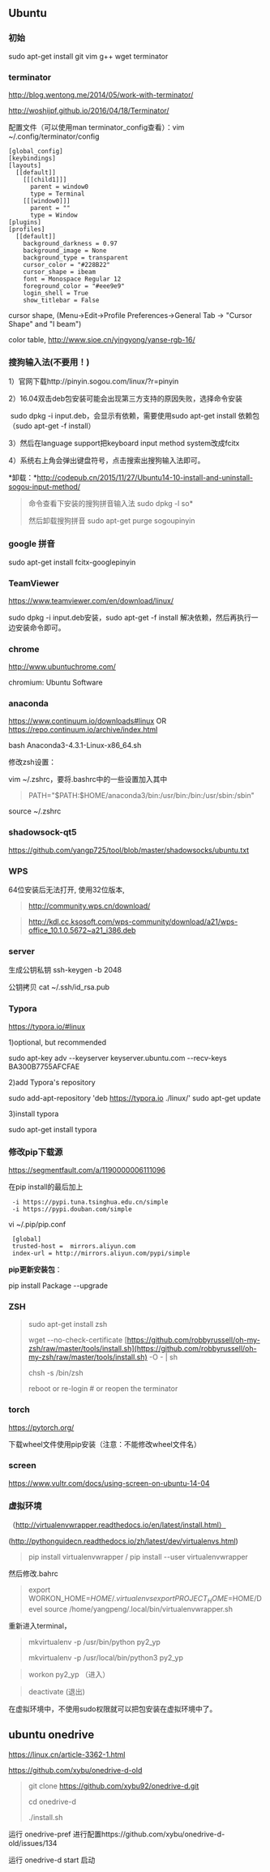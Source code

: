 ## Ubuntu

### 初始

sudo apt-get install git vim g++ wget terminator

### terminator

http://blog.wentong.me/2014/05/work-with-terminator/

http://woshijpf.github.io/2016/04/18/Terminator/

配置文件（可以使用man terminator_config查看）：vim ~/.config/terminator/config
```
[global_config]
[keybindings]
[layouts]
  [[default]]
    [[[child1]]]
      parent = window0
      type = Terminal
    [[[window0]]]
      parent = ""
      type = Window
[plugins]
[profiles]
  [[default]]
    background_darkness = 0.97
    background_image = None
    background_type = transparent
    cursor_color = "#228B22"
    cursor_shape = ibeam
    font = Monospace Regular 12
    foreground_color = "#eee9e9"
    login_shell = True
    show_titlebar = False
```
cursor shape, (Menu->Edit->Profile Preferences->General Tab -> "Cursor Shape" and "I beam")

color table, http://www.sioe.cn/yingyong/yanse-rgb-16/

### 搜狗输入法(不要用！)

1）官网下载http://pinyin.sogou.com/linux/?r=pinyin

2）16.04双击deb包安装可能会出现第三方支持的原因失败，选择命令安装

​       sudo dpkg -i input.deb，会显示有依赖，需要使用sudo apt-get install 依赖包（sudo apt-get -f install）

3）然后在language support把keyboard input method system改成fcitx

4）系统右上角会弹出键盘符号，点击搜索出搜狗输入法即可。

*卸载：*http://codepub.cn/2015/11/27/Ubuntu14-10-install-and-uninstall-sogou-input-method/

> 命令查看下安装的搜狗拼音输入法 sudo dpkg -l so*
>
> 然后卸载搜狗拼音 sudo apt-get purge sogoupinyin

### google 拼音

sudo apt-get install fcitx-googlepinyin

### TeamViewer

https://www.teamviewer.com/en/download/linux/

sudo dpkg -i input.deb安装，sudo apt-get -f install 解决依赖，然后再执行一边安装命令即可。

### chrome

http://www.ubuntuchrome.com/

chromium: Ubuntu Software

### anaconda

https://www.continuum.io/downloads#linux OR https://repo.continuum.io/archive/index.html

bash Anaconda3-4.3.1-Linux-x86_64.sh 

修改zsh设置：

vim ~/.zshrc，要将.bashrc中的一些设置加入其中

> PATH="\$PATH:$HOME/anaconda3/bin:/usr/bin:/bin:/usr/sbin:/sbin"

source ~/.zshrc

### shadowsock-qt5

https://github.com/yangp725/tool/blob/master/shadowsocks/ubuntu.txt

### WPS

64位安装后无法打开, 使用32位版本, 

> http://community.wps.cn/download/

> http://kdl.cc.ksosoft.com/wps-community/download/a21/wps-office_10.1.0.5672~a21_i386.deb

### server

生成公钥私钥 ssh-keygen -b  2048

公钥拷贝 cat ~/.ssh/id_rsa.pub 

### Typora

https://typora.io/#linux

1)optional, but recommended

sudo apt-key adv --keyserver keyserver.ubuntu.com --recv-keys BA300B7755AFCFAE

2)add Typora's repository

sudo add-apt-repository 'deb https://typora.io ./linux/'
sudo apt-get update

3)install typora

sudo apt-get install typora

### 修改pip下载源

https://segmentfault.com/a/1190000006111096

在pip install的最后加上 
```
 -i https://pypi.tuna.tsinghua.edu.cn/simple
 -i https://pypi.douban.com/simple
```
vi ~/.pip/pip.conf

```
 [global]
 trusted-host =  mirrors.aliyun.com
 index-url = http://mirrors.aliyun.com/pypi/simple
```

**pip更新安装包**：

pip install Package --upgrade



### ZSH

> sudo apt-get install zsh
>
> wget --no-check-certificate [https://github.com/robbyrussell/oh-my-zsh/raw/master/tools/install.sh](https://github.com/robbyrussell/oh-my-zsh/raw/master/tools/install.sh) -O - | sh
>
> chsh -s /bin/zsh
>
> reboot or re-login # or reopen the terminator

### torch

https://pytorch.org/

下载wheel文件使用pip安装（注意：不能修改wheel文件名）

### screen

https://www.vultr.com/docs/using-screen-on-ubuntu-14-04

### 虚拟环境

（http://virtualenvwrapper.readthedocs.io/en/latest/install.html）

(http://pythonguidecn.readthedocs.io/zh/latest/dev/virtualenvs.html)

> pip install virtualenvwrapper / pip install --user virtualenvwrapper  

然后修改.bahrc

> export WORKON_HOME=$HOME/.virtualenvs
> export PROJECT_HOME=$HOME/Devel
> source /home/yangpeng/.local/bin/virtualenvwrapper.sh	

重新进入terminal，

> mkvirtualenv -p /usr/bin/python py2_yp
>
> mkvirtualenv -p /usr/local/bin/python3 py2_yp

> workon py2_yp （进入）

> deactivate (退出)

在虚拟环境中，不使用sudo权限就可以把包安装在虚拟环境中了。



## ubuntu onedrive

https://linux.cn/article-3362-1.html

https://github.com/xybu/onedrive-d-old

> git clone https://github.com/xybu92/onedrive-d.git
>
> cd onedrive-d
>
> ./install.sh

运行 onedrive-pref 进行配置https://github.com/xybu/onedrive-d-old/issues/134

运行 onedrive-d start 启动
